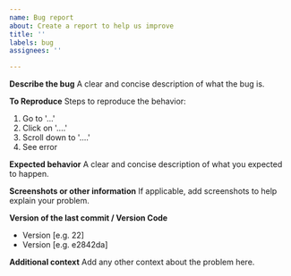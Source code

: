 ```yaml
---
name: Bug report
about: Create a report to help us improve
title: ''
labels: bug
assignees: ''

---
```


**Describe the bug**
A clear and concise description of what the bug is.

**To Reproduce**
Steps to reproduce the behavior:
1. Go to '...'
2. Click on '....'
3. Scroll down to '....'
4. See error

**Expected behavior**
A clear and concise description of what you expected to happen.

**Screenshots or other information**
If applicable, add screenshots to help explain your problem.

**Version of the last commit / Version Code**
 - Version [e.g. 22]
 - Version [e.g. e2842da]

**Additional context**
Add any other context about the problem here.
